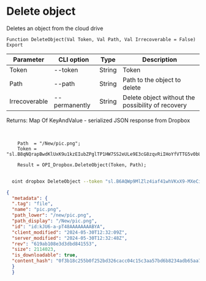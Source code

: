 ﻿---
sidebar_position: 7
---

# Delete object
 Deletes an object from the cloud drive



`Function DeleteObject(Val Token, Val Path, Val Irrecoverable = False) Export`

  | Parameter | CLI option | Type | Description |
  |-|-|-|-|
  | Token | --token | String | Token |
  | Path | --path | String | Path to the object to delete |
  | Irrecoverable | --permanently | String | Delete object without the possibility of recovery |

  
  Returns:  Map Of KeyAndValue - serialized JSON response from Dropbox

<br/>




```bsl title="Code example"
    Path  = "/New/pic.png";
    Token = "sl.B8qNQrapBwdKlUxK9u1kzEIubZPglTP1HW7SS2eULe9E3cG8zqvRiIHoYfVTTG5v0bUTVYp7dX...";

    Result = OPI_Dropbox.DeleteObject(Token, Path);
```



```sh title="CLI command example"
    
  oint dropbox DeleteObject --token "sl.B6AQWp9MlZlz4iaf41whVKxX9-MXeCiQhPRe4YIRxFmZ3zHsdjmOAatzgaWVhqmlIOvDD6WIUQ..." --path %path% --permanently %permanently%

```

```json title="Result"
{
  "metadata": {
  ".tag": "file",
  "name": "pic.png",
  "path_lower": "/new/pic.png",
  "path_display": "/New/pic.png",
  "id": "id:kJU6-a-pT48AAAAAAAABYA",
  "client_modified": "2024-05-30T12:32:09Z",
  "server_modified": "2024-05-30T12:32:48Z",
  "rev": "619ab108e3d3dbd841553",
  "size": 2114023,
  "is_downloadable": true,
  "content_hash": "0f3b18c255b0f252bd326cacc04c15c3aa57bd6b8234adb65aa7bb2987a65492"
  }
  }
```
